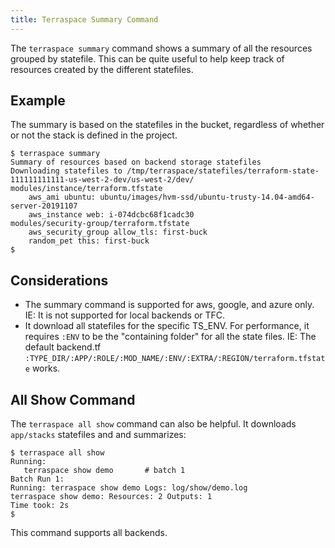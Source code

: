 ```yaml
---
title: Terraspace Summary Command
---
```


The `terraspace summary` command shows a summary of all the resources grouped by statefile. This can be quite useful to help keep track of resources created by the different statefiles.

## Example

The summary is based on the statefiles in the bucket, regardless of whether or not the stack is defined in the project.

    $ terraspace summary
    Summary of resources based on backend storage statefiles
    Downloading statefiles to /tmp/terraspace/statefiles/terraform-state-111111111111-us-west-2-dev/us-west-2/dev/
    modules/instance/terraform.tfstate
        aws_ami ubuntu: ubuntu/images/hvm-ssd/ubuntu-trusty-14.04-amd64-server-20191107
        aws_instance web: i-074dcbc68f1cadc30
    modules/security-group/terraform.tfstate
        aws_security_group allow_tls: first-buck
        random_pet this: first-buck
    $

## Considerations

* The summary command is supported for aws, google, and azure only. IE: It is not supported for local backends or TFC.
* It download all statefiles for the specific TS_ENV. For performance, it requires `:ENV` to be the "containing folder" for all the state files. IE: The default backend.tf `:TYPE_DIR/:APP/:ROLE/:MOD_NAME/:ENV/:EXTRA/:REGION/terraform.tfstate` works.

## All Show Command

The `terraspace all show` command can also be helpful. It downloads `app/stacks` statefiles and and summarizes:

    $ terraspace all show
    Running:
       terraspace show demo       # batch 1
    Batch Run 1:
    Running: terraspace show demo Logs: log/show/demo.log
    terraspace show demo: Resources: 2 Outputs: 1
    Time took: 2s
    $

This command supports all backends.
